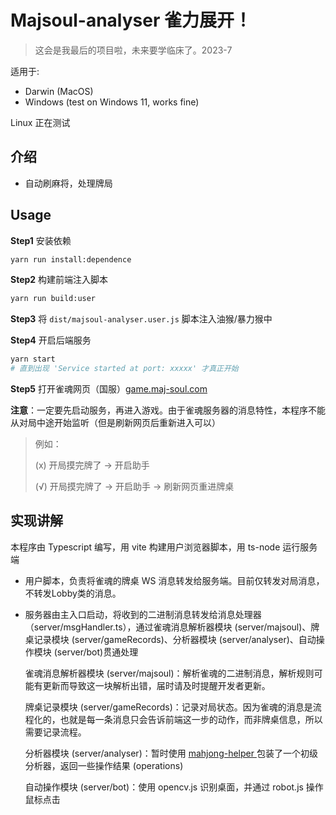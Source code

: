 # Majsoul-analyser 雀力展开！

> 这会是我最后的项目啦，未来要学临床了。2023-7

适用于: 
  - Darwin (MacOS)
  - Windows (test on Windows 11, works fine)

Linux 正在测试

## 介绍

- 自动刷麻将，处理牌局

## Usage

**Step1** 安装依赖
  ```bash
  yarn run install:dependence
  ```
**Step2** 构建前端注入脚本
  ```bash
  yarn run build:user
  ```
**Step3** 将 `dist/majsoul-analyser.user.js` 脚本注入油猴/暴力猴中

**Step4** 开启后端服务
  ```bash
  yarn start
  # 直到出现 'Service started at port: xxxxx' 才真正开始
  ```
**Step5** 打开雀魂网页（国服）[game.maj-soul.com](https://game.maj-soul.com)

**注意**：一定要先启动服务，再进入游戏。由于雀魂服务器的消息特性，本程序不能从对局中途开始监听（但是刷新网页后重新进入可以）
> 例如：
> 
> (x) 开局摸完牌了 -> 开启助手
> 
> (√) 开局摸完牌了 -> 开启助手 -> 刷新网页重进牌桌

## 实现讲解

本程序由 Typescript 编写，用 vite 构建用户浏览器脚本，用 ts-node 运行服务端

- 用户脚本，负责将雀魂的牌桌 WS 消息转发给服务端。目前仅转发对局消息，不转发Lobby类的消息。
- 服务器由主入口启动，将收到的二进制消息转发给消息处理器（server/msgHandler.ts），通过雀魂消息解析器模块 (server/majsoul)、牌桌记录模块 (server/gameRecords)、分析器模块 (server/analyser)、自动操作模块 (server/bot)贯通处理

  雀魂消息解析器模块 (server/majsoul)：解析雀魂的二进制消息，解析规则可能有更新而导致这一块解析出错，届时请及时提醒开发者更新。
  
  牌桌记录模块 (server/gameRecords)：记录对局状态。因为雀魂的消息是流程化的，也就是每一条消息只会告诉前端这一步的动作，而非牌桌信息，所以需要记录流程。
  
  分析器模块 (server/analyser)：暂时使用 [mahjong-helper
](https://github.com/EndlessCheng/mahjong-helper) 包装了一个初级分析器，返回一些操作结果 (operations)
  
  自动操作模块 (server/bot)：使用 opencv.js 识别桌面，并通过 robot.js 操作鼠标点击
